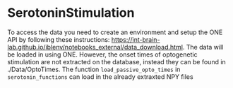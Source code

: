 # SerotoninStimulation

To access the data you need to create an environment and setup the ONE API by following these instructions: https://int-brain-lab.github.io/iblenv/notebooks_external/data_download.html. The data will be loaded in using ONE. However, the onset times of optogenetic stimulation are not extracted on the database, instead they can be found in ./Data/OptoTimes. The function `load_passive_opto_times` in `serotonin_functions` can load in the already extraxted NPY files 




